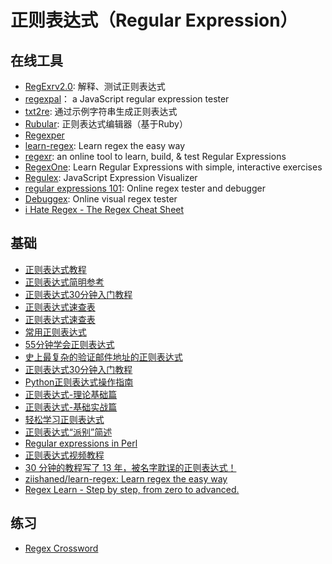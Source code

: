 # 正则表达式（Regular Expression）

## 在线工具
* [RegExrv2.0](http://regexr.com/): 解释、测试正则表达式
* [regexpal](http://www.regexpal.com/)： a JavaScript regular expression tester 
* [txt2re](http://www.txt2re.com/): 通过示例字符串生成正则表达式
* [Rubular](http://rubular.com/): 正则表达式编辑器（基于Ruby）
* [Regexper](http://regexper.com/)
* [learn-regex](https://github.com/Yixf-Self/learn-regex): Learn regex the easy way
* [regexr](https://regexr.com/): an online tool to learn, build, & test Regular Expressions
* [RegexOne](https://regexone.com/): Learn Regular Expressions with simple, interactive exercises
* [Regulex]([https://jex.im/regulex/#!flags=&re=%5E(a%7Cb)*%3F%24](https://jex.im/regulex/#!flags=&re=^(a|b)*%3F%24)): JavaScript Expression Visualizer
* [regular expressions 101](https://regex101.com/): Online regex tester and debugger
* [Debuggex](https://www.debuggex.com/): Online visual regex tester
* [i Hate Regex - The Regex Cheat Sheet](https://ihateregex.io/)

## 基础
* [正则表达式教程](http://www.w3cschool.cc/regexp/regexp-tutorial.html)
* [正则表达式简明参考](http://www.xiaoleilu.com/regex-guide/)
* [正则表达式30分钟入门教程](https://deerchao.net/tutorials/regex/regex.htm)
* [正则表达式速查表](http://www.jb51.net/tools/regexsc.htm)
* [正则表达式速查表](https://www.jb51.net/shouce/jquery1.82/regexp.html)
* [常用正则表达式](http://www.jb51.net/tools/regex.htm)
* [55分钟学会正则表达式](http://blog.jobbole.com/63398/)
* [史上最复杂的验证邮件地址的正则表达式](https://linux.cn/article-5963-1.html)
* [正则表达式30分钟入门教程](http://deerchao.net/tutorials/regex/regex.htm)
* [Python正则表达式操作指南](http://wiki.ubuntu.org.cn/Python%E6%AD%A3%E5%88%99%E8%A1%A8%E8%BE%BE%E5%BC%8F%E6%93%8D%E4%BD%9C%E6%8C%87%E5%8D%97)
* [正则表达式-理论基础篇](http://segmentfault.com/a/1190000003977848)
* [正则表达式-基础实战篇](http://segmentfault.com/a/1190000003982677)
* [轻松学习正则表达式](http://wiki.jikexueyuan.com/project/regex/)
* [正则表达式“派别”简述](http://liujiacai.net/blog/2014/12/07/regexp-favors/)
* [Regular expressions in Perl](https://www.cs.tut.fi/~jkorpela/perl/regexp.html)
* [正则表达式视频教程](http://regex.parryqiu.com/)
* [30 分钟的教程写了 13 年，被名字耽误的正则表达式！](https://mp.weixin.qq.com/s?__biz=MzIyMzA2MTcwMg==&mid=2650733911&idx=1&sn=1aeedcf99b7d735b02ebf00ad679fe59&chksm=f029aefec75e27e8a9197ccc57dd7f4cf01e1cfd8ba5394dec4883bde98b7f20223ccb72a584&mpshare=1&scene=1&srcid=&sharer_sharetime=1568173513370&sharer_shareid=f711ef825cf7898cec04de9bbd35691c#rd)
* [ziishaned/learn-regex: Learn regex the easy way](https://github.com/ziishaned/learn-regex)
* [Regex Learn - Step by step, from zero to advanced.](https://regexlearn.com/)

## 练习
* [Regex Cross­word](https://regexcrossword.com/)

